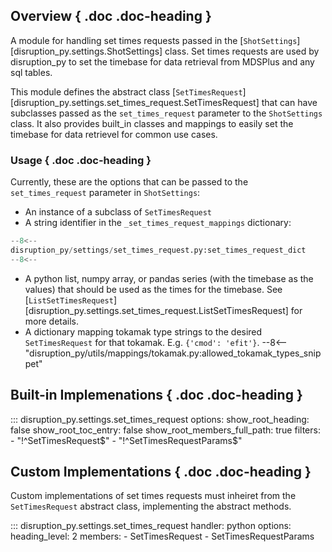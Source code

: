 ## Overview { .doc .doc-heading }
A module for handling set times requests passed in the [`ShotSettings`][disruption_py.settings.ShotSettings] class. 
Set times requests are used by disruption_py to set the timebase for data retrieval from MDSPlus and any sql tables.

This module defines the abstract class [`SetTimesRequest`][disruption_py.settings.set_times_request.SetTimesRequest] that can have subclasses passed as the
`set_times_request` parameter to the `ShotSettings` class.
It also provides built_in classes and mappings to easily set the timebase for data retrievel for common use cases.

### Usage { .doc .doc-heading }
Currently, these are the options that can be passed to the `set_times_request` parameter in `ShotSettings`:

- An instance of a subclass of `SetTimesRequest`
- A string identifier in the `_set_times_request_mappings` dictionary:
```python
--8<--
disruption_py/settings/set_times_request.py:set_times_request_dict
--8<--
```
- A python list, numpy array, or pandas series (with the timebase as the values) that should be used as the times for the timebase. See [`ListSetTimesRequest`][disruption_py.settings.set_times_request.ListSetTimesRequest] for more details.
- A dictionary mapping tokamak type strings to the desired `SetTimesRequest` for that tokamak.  E.g. `{'cmod': 'efit'}`.
	--8<-- "disruption_py/utils/mappings/tokamak.py:allowed_tokamak_types_snippet"

## Built-in Implemenations { .doc .doc-heading }

::: disruption_py.settings.set_times_request
	options:
		show_root_heading: false
		show_root_toc_entry: false
		show_root_members_full_path: true
		filters:
		- "!^SetTimesRequest$"
		- "!^SetTimesRequestParams$"

## Custom Implementations { .doc .doc-heading }
Custom implementations of set times requests must inheiret from the `SetTimesRequest` abstract class, implementing the abstract methods.

::: disruption_py.settings.set_times_request
    handler: python
	options:
	  heading_level: 2
	  members:
	  - SetTimesRequest
	  - SetTimesRequestParams

